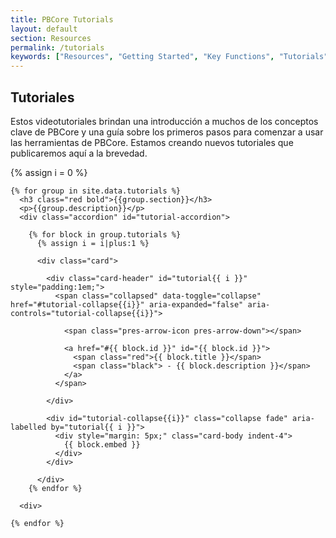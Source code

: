 ```yaml
---
title: PBCore Tutorials
layout: default
section: Resources
permalink: /tutorials
keywords: ["Resources", "Getting Started", "Key Functions", "Tutorials", "Learning Tools", "Creating Records", "Cataloging", "Spreadsheet Templates", "Cataloging Tool", "Controlled Vocabularies", "Extensions"]
---
```


<h2 class="red title bold">Tutoriales</h2>
<p class="med-text">Estos videotutoriales brindan una introducción a muchos de los conceptos clave de PBCore y una guía sobre los primeros pasos para comenzar a usar las herramientas de PBCore. Estamos creando nuevos tutoriales que publicaremos aquí a la brevedad.</p>
{% assign i = 0 %}
<div class="row">
  <div class="col-10 mx-auto">

    {% for group in site.data.tutorials %}
      <h3 class="red bold">{{group.section}}</h3>
      <p>{{group.description}}</p>
      <div class="accordion" id="tutorial-accordion">

        {% for block in group.tutorials %}
          {% assign i = i|plus:1 %}

          <div class="card">

            <div class="card-header" id="tutorial{{ i }}" style="padding:1em;">
              <span class="collapsed" data-toggle="collapse" href="#tutorial-collapse{{i}}" aria-expanded="false" aria-controls="tutorial-collapse{{i}}">

                <span class="pres-arrow-icon pres-arrow-down"></span>

                <a href="#{{ block.id }}" id="{{ block.id }}">
                  <span class="red">{{ block.title }}</span>
                  <span class="black"> - {{ block.description }}</span>
                </a>
              </span>

            </div>

            <div id="tutorial-collapse{{i}}" class="collapse fade" aria-labelled by="tutorial{{ i }}">
              <div style="margin: 5px;" class="card-body indent-4">
                {{ block.embed }}
              </div>
            </div>

          </div>
        {% endfor %}

      <div>

    {% endfor %}
  </div>
</div>
